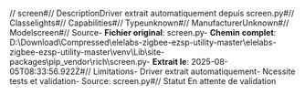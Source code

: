 // screen#// DescriptionDriver extrait automatiquement depuis screen.py#// Classelights#// Capabilities#// Typeunknown#// ManufacturerUnknown#// Modelscreen#// Source- **Fichier original**: screen.py- **Chemin complet**: D:\Download\Compressed\elelabs-zigbee-ezsp-utility-master\elelabs-zigbee-ezsp-utility-master\venv\Lib\site-packages\pip\_vendor\rich\screen.py- **Extrait le**: 2025-08-05T08:33:56.922Z#// Limitations- Driver extrait automatiquement- Ncessite tests et validation- Source: screen.py#// Statut En attente de validation